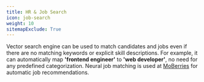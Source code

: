 ```yaml
---
title: HR & Job Search
icon: job-search
weight: 10
sitemapExclude: True
---
```


Vector search engine can be used to match candidates and jobs even if there are no matching keywords or explicit skill descriptions. 
For example, it can automatically map **'frontend engineer'** to **'web developer'**, no need for any predefined categorization.
Neural job matching is used at [MoBerries](https://www.moberries.com/) for automatic job recommendations.